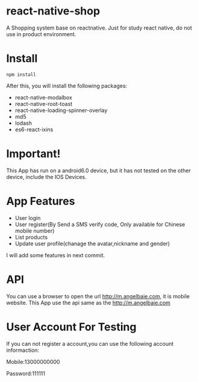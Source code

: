 # react-native-shop
A Shopping system base on  reactnative. Just for study react native, do not use in product environment.

# Install
```
npm install
```

After this, you will install the following packages:
* react-native-modalbox
* react-native-root-toast
* react-native-loading-spinner-overlay
* md5
* lodash
* es6-react-ixins

# Important!

This App has run on a android6.0 device, but it has not tested on the other device, include the IOS Devices.

# App Features

* User login
* User register(By Send a SMS verify code, Only available for Chinese mobile number)
* List products
* Update user profile(chanage the avatar,nickname and gender)

I will add some features in next commit.

# API

You can use a browser to open the url http://m.angelbaie.com, it is mobile website. This App use the api same as the http://m.angelbaie.com

# User Account For Testing

If you can not register a account,you can use the following account informaction:

Mobile:13000000000

Password:111111
